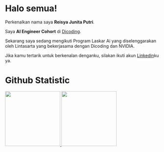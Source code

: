 # Halo semua!

Perkenalkan nama saya **Reisya Junita Putri**.<br>

Saya **AI Engineer Cohort** di [Dicoding](www.dicoding.com).<br>

Sekarang saya sedang mengikuti Program Laskar Ai yang diselenggarakan oleh Lintasarta yang bekerjasama dengan Dicoding dan NVIDIA.<br>

Jika kamu tertarik untuk berkenalan denganku, silakan ikuti akun [Linkedin](https://www.linkedin.com/in/reisyajunita/)ku ya.

# Github Statistic
<p align="left">
<a href="https://github.com/reisyajunita">
  <img height="180em" src="https://github-readme-stats-eight-theta.vercel.app/api?username=penuliscode&show_icons=true&theme=algolia&include_all_commits=true&count_private=true"/>
  <img height="180em" src="https://github-readme-stats-eight-theta.vercel.app/api/top-langs/?username=penuliscode&layout=compact&layout=compact&theme=algolia"/>
</a>
</p>
